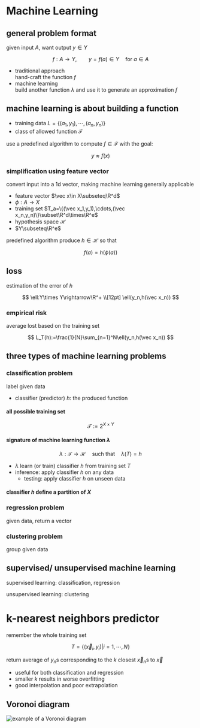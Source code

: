 # Machine Learning

## general problem format

given input $A$, want output $y\in Y$

$$
f:A\rightarrow Y
,\qquad
y=f(a)\in Y
\quad\text{for }a\in A
$$

- traditional approach\
    hand-craft the function $f$
- machine learning\
    build another function $\lambda$ and use it to generate
    an approximation $f$

## machine learning is about building a function

- training data $L=\{(a_1,y_1),\cdots,(a_n,y_n)\}$
- class of allowed function $\mathcal F$

use a predefined algorithm to compute $f\in\mathcal F$ with the goal:

$$
y\approx f(x)
$$

### simplification using feature vector

convert input into a 1d vector, making machine learning generally applicable

- feature vector $\vec x\in X\subseteq\R^d$
- $\phi:A\rightarrow X$
- training set $T_a=\{(\vec x_1,y_1),\cdots,(\vec x_n,y_n)\}\subset\R^d\times\R^e$
- hypothesis space $\mathcal H$
- $Y\subseteq\R^e$

predefined algorithm produce $h\in\mathcal H$ so that

$$
f(a)=h(\phi(a))
$$

## loss

estimation of the error of $h$

$$
\ell:Y\times Y\rightarrow\R^+
\\[12pt]
\ell(y_n,h(\vec x_n))
$$

### empirical risk

average lost based on the training set

$$
L_T(h):=\frac{1}{N}\sum_{n=1}^N\ell(y_n,h(\vec x_n))
$$

## three types of machine learning problems

### classification problem

label given data

- classifier (predictor) $h$: the produced function

#### all possible training set

$$
\mathcal T:=2^{X\times Y}
$$

#### signature of machine learning function $\lambda$

$$
\lambda:\mathcal T\rightarrow\mathcal H
\quad\text{such that}\quad
\lambda(T)=h
$$

- $\lambda$ learn (or train) classifier $h$ from training set $T$
- inference: apply classifier $h$ on any data
    - testing: apply classifier $h$ on unseen data

#### classifier $h$ define a partition of $X$

### regression problem

given data, return a vector

### clustering problem

group given data

## supervised/ unsupervised machine learning

supervised learning: classification, regression

unsupervised learning: clustering

# k-nearest neighbors predictor

remember the whole training set

$$
T=\{(\vec x_i,y_i)|i=1,\cdots,N\}
$$

return average of $y_n$s corresponding to
the $k$ closest $\vec x_n$s to $\vec x$

- useful for both classification and regression
- smaller $k$ results in worse overfitting
- good interpolation and poor extrapolation

## Voronoi diagram

![example of a Voronoi diagram](https://www.baeldung.com/wp-content/uploads/sites/4/2021/11/plotcrop-768x768.png)

